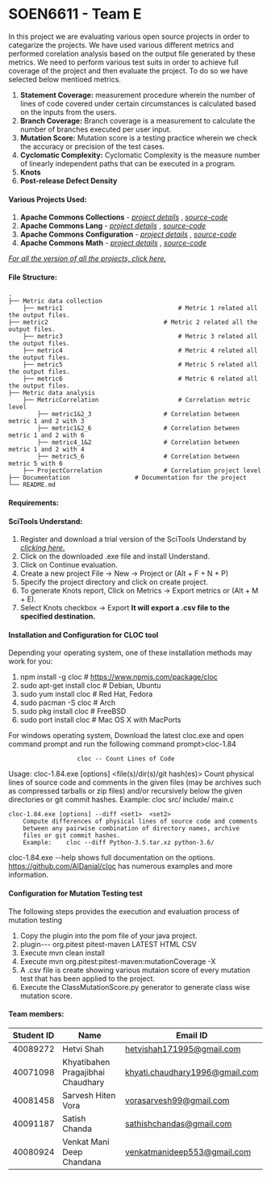 SOEN6611 - Team E
=======================

In this project we are evaluating various open source projects in order to categarize the projects. We have used various different metrics and performed corelation analysis based on the output file generated by these metrics.
We need to perform various test suits in order to achieve full coverage of the project and then evaluate the project. To do so we have selected below mentioed metrics.
1. **Statement Coverage:** measurement procedure wherein the number of lines of code covered under certain circumstances is calculated based on the inputs from the users.
2. **Branch Coverage:** Branch coverage is a measurement to calculate the number of branches executed per user input.
3. **Mutation Score:** Mutation score is a testing practice wherein we check the accuracy or precision of the test cases.
4. **Cyclomatic Complexity:** Cyclomatic Complexity is the measure number of linearly independent paths that can be executed in a program.
5. **Knots** 
6. **Post-release Defect Density**

#### Various Projects Used:
1. **Apache Commons Collections** - [*project details*](https://commons.apache.org/proper/commons-collections/) , [*source-code*](https://github.com/apache/commons-collections) 
2. **Apache Commons Lang** - [*project details*](https://commons.apache.org/proper/commons-lang/) , [*source-code*](https://github.com/apache/commons-lang)
3. **Apache Commons Configuration** - [*project details*](https://commons.apache.org/proper/commons-configuration/) , [*source-code*](https://github.com/apache/commons-configurations)
4. **Apache Commons Math** - [*project details*](http://commons.apache.org/proper/commons-math/) , [*source-code*](https://github.com/apache/commons-math)

[*For all the version of all the projects, click here.*](https://drive.google.com/drive/folders/19Y22I9IVbl-mYOMSPOsxK-g_iJCwilIZ?usp=sharing)

#### File Structure:
    .
    ├── Metric data collection
    	├── metric1                                # Metric 1 related all the output files.
   	├── metric2                                # Metric 2 related all the output files.
        ├── metric3                                # Metric 3 related all the output files.
        ├── metric4                                # Metric 4 related all the output files.
        ├── metric5                                # Metric 5 related all the output files.
        ├── metric6                                # Metric 6 related all the output files.
    ├── Metric data analysis
        ├── MetricCorrelation               	   # Correlation metric level
        	├── metric1&2_3                    # Correlation between metric 1 and 2 with 3
       		├── metric1&2_6                    # Correlation between metric 1 and 2 with 6
        	├── metric4_1&2                    # Correlation between metric 1 and 2 with 4
        	├── metric5_6                      # Correlation between metric 5 with 6
        ├── ProjectCorrelation             	   # Correlation project level
    ├── Documentation				   # Documentation for the project
    └── README.md


#### Requirements:

#### SciTools Understand:
1. Register and download a trial version of the SciTools Understand by [*clicking here.*](https://scitools.com/trial-download-3/) 
2. Click on the downloaded .exe file and install Understand.
3. Click on Continue evaluation.
4. Create a new project File -> New -> Project or (Alt + F + N + P)
5. Specify the project directory and click on create project.
6. To generate Knots report, Click on Metrics -> Export metrics or (Alt + M + E).
7. Select Knots checkbox -> Export 
**It will export a .csv file to the specified destination.**


#### Installation and Configuration for CLOC tool
Depending your operating system, one of these installation methods may work for you:
 1. npm install -g cloc                    # https://www.npmjs.com/package/cloc
 2. sudo apt-get install cloc              # Debian, Ubuntu
 3. sudo yum install cloc                  # Red Hat, Fedora
 4. sudo pacman -S cloc                    # Arch
 5. sudo pkg install cloc                  # FreeBSD
 6. sudo port install cloc                 # Mac OS X with MacPorts
  
For windows operating system, Download the latest cloc.exe and open command prompt and run the following command
prompt>cloc-1.84

                       cloc -- Count Lines of Code

Usage:
    cloc-1.84.exe [options] <file(s)/dir(s)/git hash(es)>
        Count physical lines of source code and comments in the given files
        (may be archives such as compressed tarballs or zip files) and/or
        recursively below the given directories or git commit hashes.
        Example:    cloc src/ include/ main.c

    cloc-1.84.exe [options] --diff <set1>  <set2>
        Compute differences of physical lines of source code and comments
        between any pairwise combination of directory names, archive
        files or git commit hashes.
        Example:    cloc --diff Python-3.5.tar.xz python-3.6/

cloc-1.84.exe --help  shows full documentation on the options.
https://github.com/AlDanial/cloc has numerous examples and more information.

#### Configuration for Mutation Testing test
The following steps provides the execution and evaluation process of mutation testing
 1. Copy the plugin into the pom file of your java project.
 2. plugin---
			<plugin> 
			<groupId> org.pitest </groupId> 
			<artifactId> pitest-maven </artifactId> 
			<version> LATEST </version> 
			<configuration> 
				<outputFormats> 
					<param> HTML </param> 
					<param> CSV </param> 
				</outputFormats> 
			</configuration> 
			</plugin>
 3. Execute mvn clean install
 4. Execute mvn org.pitest:pitest-maven:mutationCoverage -X
 5. A .csv file is create showing various mutaion score of every mutation test that has been applied to the project.
 6. Execute the ClassMutationScore.py generator to generate class wise mutation score.


#### Team members:


| Student ID  | Name | Email ID |
| ------------- | ------------- | ------------- |
| 40089272 | Hetvi Shah | hetvishah171995@gmail.com |
| 40071098  | Khyatibahen Pragajibhai Chaudhary | khyati.chaudhary1996@gmail.com |
| 40081458 | Sarvesh Hiten Vora  | vorasarvesh99@gmail.com |
| 40091187 | Satish Chanda | sathishchandas@gmail.com |
| 40080924 | Venkat Mani Deep Chandana  | venkatmanideep553@gmail.com  |
